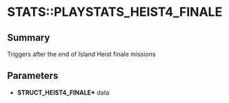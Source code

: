 # STATS::PLAYSTATS_HEIST4_FINALE

## Summary
Triggers after the end of Island Heist finale missions

## Parameters
* **STRUCT_HEIST4_FINALE\*** data